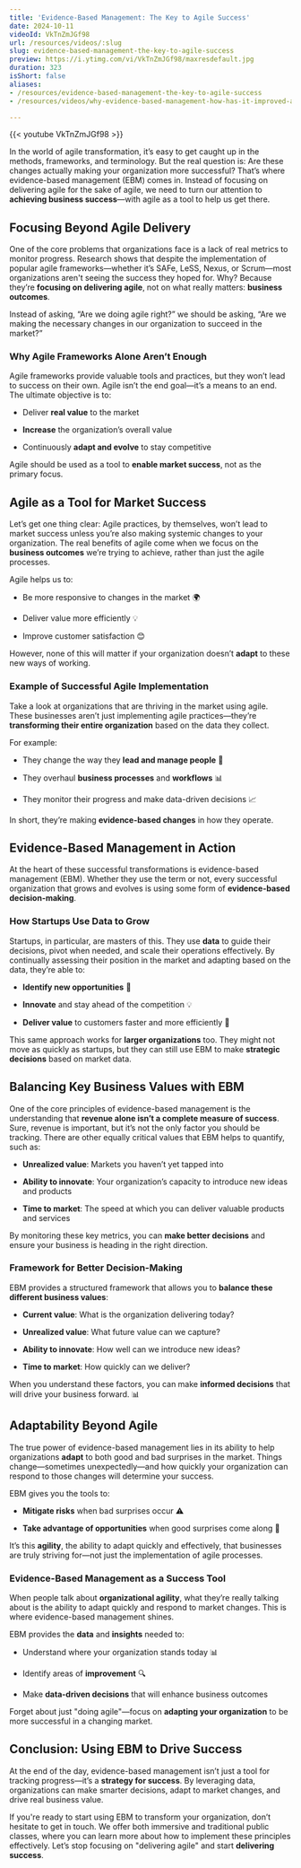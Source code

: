 ```yaml
---
title: 'Evidence-Based Management: The Key to Agile Success'
date: 2024-10-11
videoId: VkTnZmJGf98
url: /resources/videos/:slug
slug: evidence-based-management-the-key-to-agile-success
preview: https://i.ytimg.com/vi/VkTnZmJGf98/maxresdefault.jpg
duration: 323
isShort: false
aliases:
- /resources/evidence-based-management-the-key-to-agile-success
- /resources/videos/why-evidence-based-management-how-has-it-improved-agile-

---
```


{{< youtube VkTnZmJGf98 >}}

In the world of agile transformation, it’s easy to get caught up in the methods, frameworks, and terminology. But the real question is: Are these changes actually making your organization more successful? That’s where evidence-based management (EBM) comes in. Instead of focusing on delivering agile for the sake of agile, we need to turn our attention to **achieving business success**—with agile as a tool to help us get there.

## **Focusing Beyond Agile Delivery**

One of the core problems that organizations face is a lack of real metrics to monitor progress. Research shows that despite the implementation of popular agile frameworks—whether it’s SAFe, LeSS, Nexus, or Scrum—most organizations aren't seeing the success they hoped for. Why? Because they’re **focusing on delivering agile**, not on what really matters: **business outcomes**.

Instead of asking, “Are we doing agile right?” we should be asking, “Are we making the necessary changes in our organization to succeed in the market?”

### **Why Agile Frameworks Alone Aren’t Enough**

Agile frameworks provide valuable tools and practices, but they won’t lead to success on their own. Agile isn’t the end goal—it’s a means to an end. The ultimate objective is to:

- Deliver **real value** to the market

- **Increase** the organization’s overall value

- Continuously **adapt and evolve** to stay competitive

Agile should be used as a tool to **enable market success**, not as the primary focus.

## **Agile as a Tool for Market Success**

Let’s get one thing clear: Agile practices, by themselves, won’t lead to market success unless you’re also making systemic changes to your organization. The real benefits of agile come when we focus on the **business outcomes** we’re trying to achieve, rather than just the agile processes.

Agile helps us to:

- Be more responsive to changes in the market 🌍

- Deliver value more efficiently 💡

- Improve customer satisfaction 😊

However, none of this will matter if your organization doesn’t **adapt** to these new ways of working.

### **Example of Successful Agile Implementation**

Take a look at organizations that are thriving in the market using agile. These businesses aren’t just implementing agile practices—they’re **transforming their entire organization** based on the data they collect.

For example:

- They change the way they **lead and manage people** 👥

- They overhaul **business processes** and **workflows** 📊

- They monitor their progress and make data-driven decisions 📈

In short, they’re making **evidence-based changes** in how they operate.

## **Evidence-Based Management in Action**

At the heart of these successful transformations is evidence-based management (EBM). Whether they use the term or not, every successful organization that grows and evolves is using some form of **evidence-based decision-making**.

### **How Startups Use Data to Grow**

Startups, in particular, are masters of this. They use **data** to guide their decisions, pivot when needed, and scale their operations effectively. By continually assessing their position in the market and adapting based on the data, they’re able to:

- **Identify new opportunities** 🌱

- **Innovate** and stay ahead of the competition 💡

- **Deliver value** to customers faster and more efficiently 🚀

This same approach works for **larger organizations** too. They might not move as quickly as startups, but they can still use EBM to make **strategic decisions** based on market data.

## **Balancing Key Business Values with EBM**

One of the core principles of evidence-based management is the understanding that **revenue alone isn’t a complete measure of success**. Sure, revenue is important, but it’s not the only factor you should be tracking. There are other equally critical values that EBM helps to quantify, such as:

- **Unrealized value**: Markets you haven’t yet tapped into

- **Ability to innovate**: Your organization’s capacity to introduce new ideas and products

- **Time to market**: The speed at which you can deliver valuable products and services

By monitoring these key metrics, you can **make better decisions** and ensure your business is heading in the right direction.

### **Framework for Better Decision-Making**

EBM provides a structured framework that allows you to **balance these different business values**:

- **Current value**: What is the organization delivering today?

- **Unrealized value**: What future value can we capture?

- **Ability to innovate**: How well can we introduce new ideas?

- **Time to market**: How quickly can we deliver?

When you understand these factors, you can make **informed decisions** that will drive your business forward. 📊

## **Adaptability Beyond Agile**

The true power of evidence-based management lies in its ability to help organizations **adapt** to both good and bad surprises in the market. Things change—sometimes unexpectedly—and how quickly your organization can respond to those changes will determine your success.

EBM gives you the tools to:

- **Mitigate risks** when bad surprises occur ⚠️

- **Take advantage of opportunities** when good surprises come along 🎉

It’s this **agility**, the ability to adapt quickly and effectively, that businesses are truly striving for—not just the implementation of agile processes.

### **Evidence-Based Management as a Success Tool**

When people talk about **organizational agility**, what they’re really talking about is the ability to adapt quickly and respond to market changes. This is where evidence-based management shines.

EBM provides the **data** and **insights** needed to:

- Understand where your organization stands today 📊

- Identify areas of **improvement** 🔍

- Make **data-driven decisions** that will enhance business outcomes

Forget about just "doing agile"—focus on **adapting your organization** to be more successful in a changing market.

## **Conclusion: Using EBM to Drive Success**

At the end of the day, evidence-based management isn’t just a tool for tracking progress—it’s a **strategy for success**. By leveraging data, organizations can make smarter decisions, adapt to market changes, and drive real business value.

If you're ready to start using EBM to transform your organization, don’t hesitate to get in touch. We offer both immersive and traditional public classes, where you can learn more about how to implement these principles effectively. Let’s stop focusing on "delivering agile" and start **delivering success**.


